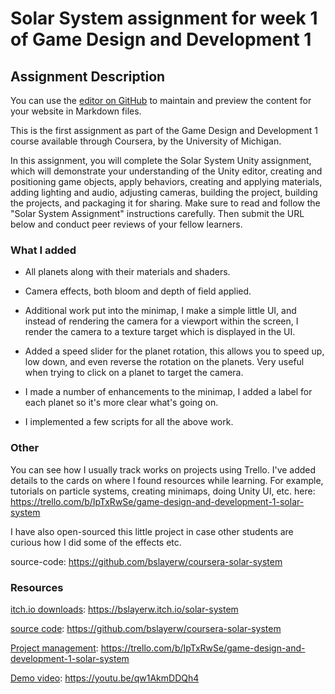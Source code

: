 # Solar System assignment for week 1 of Game Design and Development 1

## Assignment Description

You can use the [editor on GitHub](https://github.com/bslayerw/coursera-solar-system/edit/gh-pages/index.md) to maintain and preview the content for your website in Markdown files.

This is the first assignment as part of the Game Design and Development 1 course available through Coursera, by the University of Michigan.

In this assignment, you will complete the Solar System Unity assignment, which will demonstrate your understanding of the Unity editor, creating and positioning game objects, apply behaviors, creating and applying materials, adding lighting and audio, adjusting cameras, building the project, building the projects, and packaging it for sharing. Make sure to read and follow the "Solar System Assignment" instructions carefully. Then submit the URL below and conduct peer reviews of your fellow learners.

### What I added

- All planets along with their materials and shaders.

- Camera effects, both bloom and depth of field applied.

- Additional work put into the minimap, I make a simple little UI, and instead of rendering the camera for a viewport within the screen, I render the camera to a texture target which is displayed in the UI.

- Added a speed slider for the planet rotation, this allows you to speed up, low down, and even reverse the rotation on the planets. Very useful when trying to click on a planet to target the camera.

- I made a number of enhancements to the minimap, I added a label for each planet so it's more clear what's going on.

- I implemented a few scripts for all the above work.

### Other

You can see how I usually track works on projects using Trello. I've added details to the cards on where I found resources while learning. For example, tutorials on particle systems, creating minimaps, doing Unity UI, etc. here: https://trello.com/b/IpTxRwSe/game-design-and-development-1-solar-system

I have also open-sourced this little project in case other students are curious how I did some of the effects etc.

source-code: https://github.com/bslayerw/coursera-solar-system

### Resources

[itch.io downloads](https://bslayerw.itch.io/solar-system): https://bslayerw.itch.io/solar-system

[source code](https://github.com/bslayerw/coursera-solar-system): https://github.com/bslayerw/coursera-solar-system

[Project management](https://trello.com/b/IpTxRwSe/game-design-and-development-1-solar-system): https://trello.com/b/IpTxRwSe/game-design-and-development-1-solar-system

[Demo video](https://youtu.be/qw1AkmDDQh4): https://youtu.be/qw1AkmDDQh4


